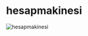 # hesapmakinesi
![hesapmakinesi](https://user-images.githubusercontent.com/94807052/195922982-948e0c39-eb99-495e-a77c-d99f516afff6.jpeg)
